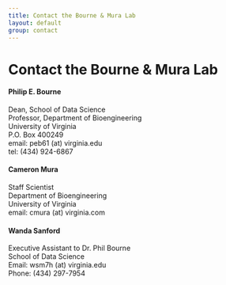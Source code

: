 ```yaml
---
title: Contact the Bourne & Mura Lab
layout: default
group: contact
---
```


# Contact the Bourne & Mura Lab


<div class="row">

<div class="col-md-4">

  <h4>Philip E. Bourne</h4>
  Dean, School of Data Science  <br>
  Professor, Department of Bioengineering  <br>
  University of Virginia   <br>
  P.O. Box 400249   <br>
  email: peb61 (at) virginia.edu <br>
  tel: (434) 924-6867

</div>

<div class="col-md-4">

  <h4>Cameron Mura</h4>
  Staff Scientist  <br>
  Department of Bioengineering  <br>
  University of Virginia   <br>
  email: cmura (at) virginia.com <br>

</div>

<div class="col-md-4">

  <h4> Wanda Sanford</h4>
  Executive Assistant to Dr. Phil Bourne<br>
  School of Data Science  <br>
  Email:  wsm7h (at) virginia.edu  <br>
  Phone: (434) 297-7954  <br>

</div>

</div>
